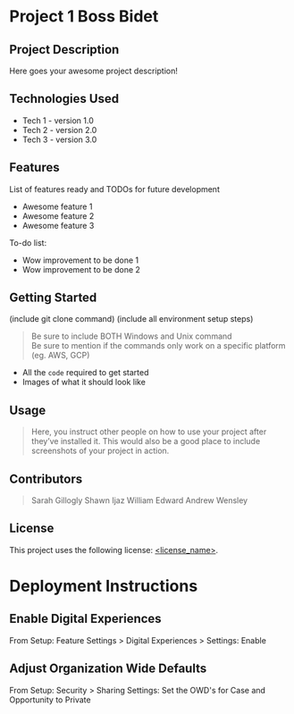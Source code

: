 # Project 1 Boss Bidet

## Project Description

Here goes your awesome project description!

## Technologies Used

* Tech 1 - version 1.0
* Tech 2 - version 2.0
* Tech 3 - version 3.0

## Features

List of features ready and TODOs for future development
* Awesome feature 1
* Awesome feature 2
* Awesome feature 3

To-do list:
* Wow improvement to be done 1
* Wow improvement to be done 2

## Getting Started
   
(include git clone command)
(include all environment setup steps)

> Be sure to include BOTH Windows and Unix command  
> Be sure to mention if the commands only work on a specific platform (eg. AWS, GCP)

- All the `code` required to get started
- Images of what it should look like

## Usage

> Here, you instruct other people on how to use your project after they’ve installed it. This would also be a good place to include screenshots of your project in action.

## Contributors

> Sarah Gillogly
> Shawn Ijaz
> William Edward
> Andrew Wensley

## License

This project uses the following license: [<license_name>](<link>).

# Deployment Instructions
## Enable Digital Experiences
From Setup: Feature Settings > Digital Experiences > Settings: Enable
## Adjust Organization Wide Defaults
From Setup: Security > Sharing Settings: Set the OWD's for Case and Opportunity to Private

